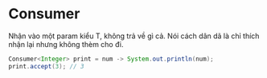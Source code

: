 # Consumer
Nhận vào một param kiểu T, không trả về gì cả. Nói cách dân dã là chỉ thích nhận lại nhưng không thèm cho đi.

```java
Consumer<Integer> print = num -> System.out.println(num);
print.accept(3); // 3
```



